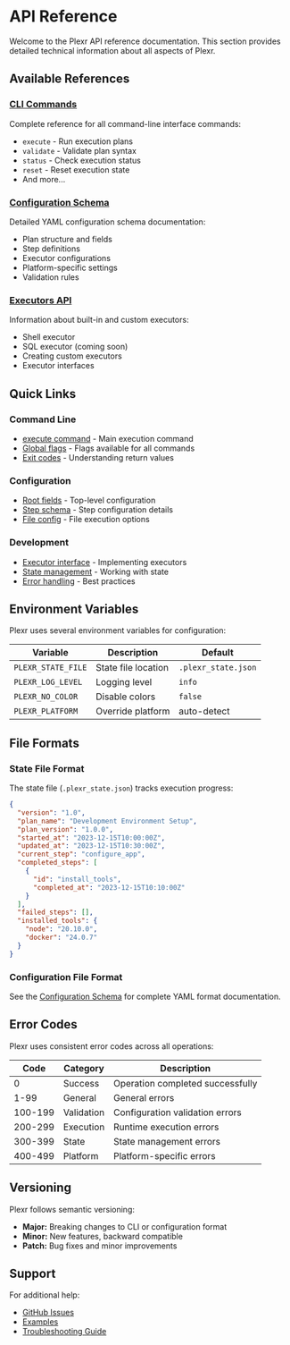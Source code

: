 # API Reference

Welcome to the Plexr API reference documentation. This section provides detailed technical information about all aspects of Plexr.

## Available References

### [CLI Commands](/api/cli-commands)

Complete reference for all command-line interface commands:
- `execute` - Run execution plans
- `validate` - Validate plan syntax
- `status` - Check execution status
- `reset` - Reset execution state
- And more...

### [Configuration Schema](/api/configuration-schema)

Detailed YAML configuration schema documentation:
- Plan structure and fields
- Step definitions
- Executor configurations
- Platform-specific settings
- Validation rules

### [Executors API](/api/executors)

Information about built-in and custom executors:
- Shell executor
- SQL executor (coming soon)
- Creating custom executors
- Executor interfaces

## Quick Links

### Command Line

- [execute command](/api/cli-commands#plexr-execute) - Main execution command
- [Global flags](/api/cli-commands#global-flags) - Flags available for all commands
- [Exit codes](/api/cli-commands#exit-codes) - Understanding return values

### Configuration

- [Root fields](/api/configuration-schema#root-fields) - Top-level configuration
- [Step schema](/api/configuration-schema#step) - Step configuration details
- [File config](/api/configuration-schema#fileconfig) - File execution options

### Development

- [Executor interface](/api/executors#executor-interface) - Implementing executors
- [State management](/api/executors#state-management) - Working with state
- [Error handling](/api/executors#error-handling) - Best practices

## Environment Variables

Plexr uses several environment variables for configuration:

| Variable | Description | Default |
|----------|-------------|---------|
| `PLEXR_STATE_FILE` | State file location | `.plexr_state.json` |
| `PLEXR_LOG_LEVEL` | Logging level | `info` |
| `PLEXR_NO_COLOR` | Disable colors | `false` |
| `PLEXR_PLATFORM` | Override platform | auto-detect |

## File Formats

### State File Format

The state file (`.plexr_state.json`) tracks execution progress:

```json
{
  "version": "1.0",
  "plan_name": "Development Environment Setup",
  "plan_version": "1.0.0",
  "started_at": "2023-12-15T10:00:00Z",
  "updated_at": "2023-12-15T10:30:00Z",
  "current_step": "configure_app",
  "completed_steps": [
    {
      "id": "install_tools",
      "completed_at": "2023-12-15T10:10:00Z"
    }
  ],
  "failed_steps": [],
  "installed_tools": {
    "node": "20.10.0",
    "docker": "24.0.7"
  }
}
```

### Configuration File Format

See the [Configuration Schema](/api/configuration-schema) for complete YAML format documentation.

## Error Codes

Plexr uses consistent error codes across all operations:

| Code | Category | Description |
|------|----------|-------------|
| 0 | Success | Operation completed successfully |
| 1-99 | General | General errors |
| 100-199 | Validation | Configuration validation errors |
| 200-299 | Execution | Runtime execution errors |
| 300-399 | State | State management errors |
| 400-499 | Platform | Platform-specific errors |

## Versioning

Plexr follows semantic versioning:

- **Major:** Breaking changes to CLI or configuration format
- **Minor:** New features, backward compatible
- **Patch:** Bug fixes and minor improvements

## Support

For additional help:
- [GitHub Issues](https://github.com/SphereStacking/plexr/issues)
- [Examples](/examples/)
- [Troubleshooting Guide](/guide/troubleshooting)